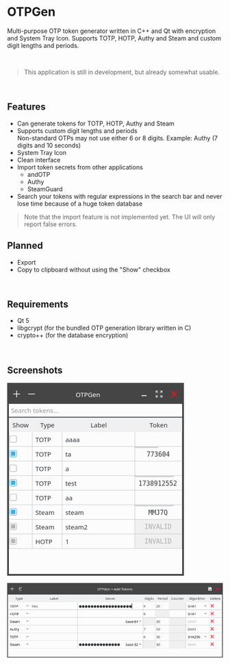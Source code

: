 # OTPGen

Multi-purpose OTP token generator written in C++ and Qt with encryption and System Tray Icon.
Supports TOTP, HOTP, Authy and Steam and custom digit lengths and periods.

<br>

> This application is still in development, but already somewhat usable.

<br>

## Features

 - Can generate tokens for TOTP, HOTP, Authy and Steam
 - Supports custom digit lengths and periods <br>
   Non-standard OTPs may not use either 6 or 8 digits. Example: Authy (7 digits and 10 seconds)
 - System Tray Icon
 - Clean interface
 - Import token secrets from other applications
   - andOTP
   - Authy
   - SteamGuard
 - Search your tokens with regular expressions in the search bar and never lose
   time because of a huge token database

> Note that the import feature is not implemented yet. The UI will only report false errors.

## Planned

 - Export
 - Copy to clipboard without using the "Show" checkbox

<br>

## Requirements

 - Qt 5
 - libgcrypt (for the bundled OTP generation library written in C)
 - crypto++ (for the database encryption)



<br>

## Screenshots

![Main Window](./.screenshots/MainWindow.png "Main Window")

![Add Tokens](./.screenshots/AddTokens.png "Add Tokens")
